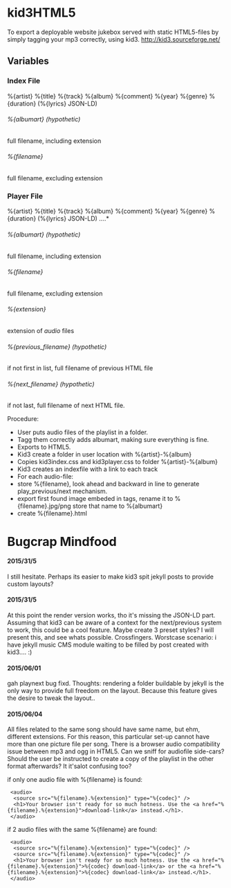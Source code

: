 # kid3HTML5
To export a deployable website jukebox served with static HTML5-files by simply tagging your mp3 correctly, using kid3. http://kid3.sourceforge.net/

## Variables 

### Index File
%{artist} %{title} %{track} %{album} %{comment} %{year} %{genre} %{duration} (%{lyrics} JSON-LD)
###### %{albumart} (hypothetic)
full filename, including extension 
###### %{filename}
full filename, excluding extension

### Player File
%{artist} %{title} %{track} %{album} %{comment} %{year} %{genre} %{duration} (%{lyrics} JSON-LD) ....*
###### %{albumart} (hypothetic)
full filename, including extension 
###### %{filename}
full filename, excluding extension
###### %{extension}
extension of _audio_ files
###### %{previous_filename} (hypothetic)
if not first in list, full filename of previous HTML file
###### %{next_filename} (hypothetic)
if not last, full filename of next HTML file.

Procedure:
- User puts audio files of the playlist in a folder.
- Tagg them correctly adds albumart, making sure everything is fine.
- Exports to HTML5.
- Kid3 create a folder in user location with %{artist}-%{album}
- Copies kid3index.css and kid3player.css to folder %{artist}-%{album}
- Kid3 creates an indexfile with a link to each track
- For each audio-file:
 - store %{filename}, look ahead and backward in line to generate play_previous/next mechanism.
 - export first found image embeded in tags, rename it to %{filename}.jpg/png store that name to %{albumart}
 - create %{filename}.html 

# Bugcrap Mindfood
#### 2015/31/5
I still hesitate. Perhaps its easier to make kid3 spit jekyll posts to provide custom layouts?

#### 2015/31/5
At this point the render version works, tho it's missing the JSON-LD part. Assuming that kid3 can be aware of a context for the next/previous system to work, this could be a cool feature. Maybe create 3 preset styles? I will present this, and see whats possible. Crossfingers. Worstcase scenario: i have jekyll music CMS module waiting to be filled by post created with kid3.... :)

#### 2015/06/01 
gah playnext bug fixd. Thoughts: rendering a folder buildable by jekyll is the only way to provide full freedom on the layout. Because this feature gives the desire to tweak the layout..

#### 2015/06/04
All files related to the same song should have same name, but ehm, different extensions. For this reason, this particular set-up cannot have more than one picture file per song. There is a browser audio compatibility issue between mp3 and ogg in HTML5. Can we sniff for audiofile side-cars? Should the user be instructed to create a copy of the playlist in the other format afterwards? It it'salot confusing too? 

if only one audio file with %{filename} is found:
```
 <audio>
  <source src="%{filename}.%{extension}" type="%{codec}" />
  <h1>Your browser isn't ready for so much hotness. Use the <a href="%{filename}.%{extension}">download-link</a> instead.</h1>.
 </audio>
```
if 2 audio files with the same %{filename} are found:
```
 <audio>
  <source src="%{filename}.%{extension}" type="%{codec}" />
  <source src="%{filename}.%{extension}" type="%{codec}" />
  <h1>Your browser isn't ready for so much hotness. Use the <a href="%{filename}.%{extension}">%{codec} download-link</a> or the <a href="%{filename}.%{extension}">%{codec} download-link</a> instead.</h1>.
 </audio>
```
